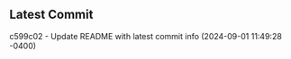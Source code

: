 
## Latest Commit
c599c02 - Update README with latest commit info (2024-09-01 11:49:28 -0400) <Yunxi-Zhou>
